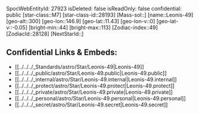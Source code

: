 ﻿---
location:
- 11.43
- -146.9
- 300
tags:
- astro/Star
type: Star
---

SpocWebEntityId: 27923
isDeleted: false
isReadOnly: false
confidential: public
[star-class::M7]
[star-class-id::28193]
[Mass-sol::]
[name::Leonis-49]
[geo-alt::300]
[geo-lon::146.9]
[geo-lat::11.43]
[geo-lon-v::0]
[geo-lat-v::-0.05]
[bright-min::44]
[bright-max::113]
[Zodiac-index::49]
[ZodiacId::28128]
[NextStarId::]



## Confidential Links & Embeds: 
- [[../../../_Standards/astro/Star/Leonis-49|Leonis-49]] 
- [[../../../_public/astro/Star/Leonis-49.public|Leonis-49.public]] 
- [[../../../_internal/astro/Star/Leonis-49.internal|Leonis-49.internal]] 
- [[../../../_protect/astro/Star/Leonis-49.protect|Leonis-49.protect]] 
- [[../../../_private/astro/Star/Leonis-49.private|Leonis-49.private]] 
- [[../../../_personal/astro/Star/Leonis-49.personal|Leonis-49.personal]] 
- [[../../../_secret/astro/Star/Leonis-49.secret|Leonis-49.secret]]

